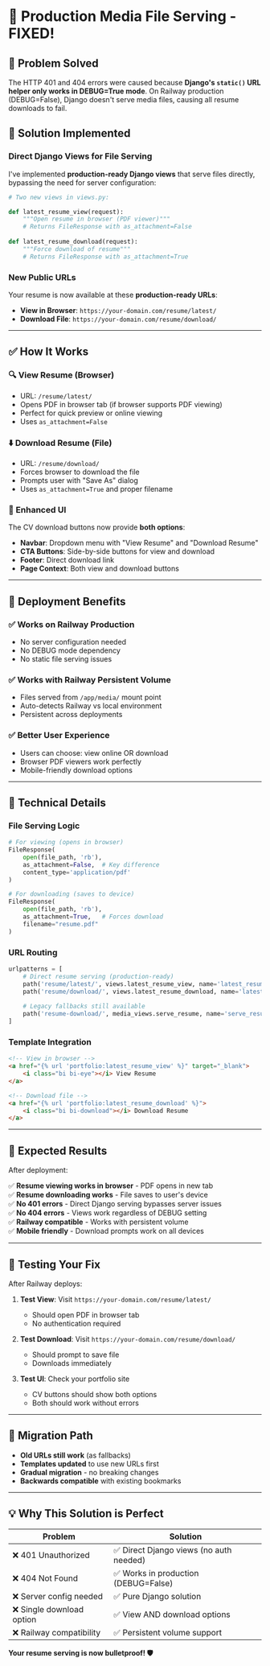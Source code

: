 # 📁 Production Media File Serving - FIXED! 

## 🎯 **Problem Solved**

The HTTP 401 and 404 errors were caused because **Django's `static()` URL helper only works in DEBUG=True mode**. On Railway production (DEBUG=False), Django doesn't serve media files, causing all resume downloads to fail.

## 🔧 **Solution Implemented**

### **Direct Django Views for File Serving**

I've implemented **production-ready Django views** that serve files directly, bypassing the need for server configuration:

```python
# Two new views in views.py:

def latest_resume_view(request):
    """Open resume in browser (PDF viewer)"""
    # Returns FileResponse with as_attachment=False
    
def latest_resume_download(request):
    """Force download of resume"""  
    # Returns FileResponse with as_attachment=True
```

### **New Public URLs**

Your resume is now available at these **production-ready URLs**:

- **View in Browser**: `https://your-domain.com/resume/latest/`
- **Download File**: `https://your-domain.com/resume/download/`

---

## ✅ **How It Works**

### **🔍 View Resume (Browser)**
- URL: `/resume/latest/`
- Opens PDF in browser tab (if browser supports PDF viewing)
- Perfect for quick preview or online viewing
- Uses `as_attachment=False`

### **⬇️ Download Resume (File)**
- URL: `/resume/download/`
- Forces browser to download the file
- Prompts user with "Save As" dialog
- Uses `as_attachment=True` and proper filename

### **🎨 Enhanced UI**

The CV download buttons now provide **both options**:

- **Navbar**: Dropdown menu with "View Resume" and "Download Resume"
- **CTA Buttons**: Side-by-side buttons for view and download
- **Footer**: Direct download link
- **Page Context**: Both view and download buttons

---

## 🚀 **Deployment Benefits**

### **✅ Works on Railway Production**
- No server configuration needed
- No DEBUG mode dependency
- No static file serving issues

### **✅ Works with Railway Persistent Volume**
- Files served from `/app/media/` mount point
- Auto-detects Railway vs local environment
- Persistent across deployments

### **✅ Better User Experience**
- Users can choose: view online OR download
- Browser PDF viewers work perfectly
- Mobile-friendly download options

---

## 🔧 **Technical Details**

### **File Serving Logic**
```python
# For viewing (opens in browser)
FileResponse(
    open(file_path, 'rb'), 
    as_attachment=False,  # Key difference
    content_type='application/pdf'
)

# For downloading (saves to device)  
FileResponse(
    open(file_path, 'rb'),
    as_attachment=True,   # Forces download
    filename="resume.pdf"
)
```

### **URL Routing**
```python
urlpatterns = [
    # Direct resume serving (production-ready)
    path('resume/latest/', views.latest_resume_view, name='latest_resume_view'),
    path('resume/download/', views.latest_resume_download, name='latest_resume_download'),
    
    # Legacy fallbacks still available
    path('resume-download/', media_views.serve_resume, name='serve_resume'),
]
```

### **Template Integration**
```html
<!-- View in browser -->
<a href="{% url 'portfolio:latest_resume_view' %}" target="_blank">
    <i class="bi bi-eye"></i> View Resume
</a>

<!-- Download file -->
<a href="{% url 'portfolio:latest_resume_download' %}">
    <i class="bi bi-download"></i> Download Resume  
</a>
```

---

## 🎉 **Expected Results**

After deployment:

✅ **Resume viewing works in browser** - PDF opens in new tab  
✅ **Resume downloading works** - File saves to user's device  
✅ **No 401 errors** - Direct Django serving bypasses server issues  
✅ **No 404 errors** - Views work regardless of DEBUG setting  
✅ **Railway compatible** - Works with persistent volume  
✅ **Mobile friendly** - Download prompts work on all devices  

---

## 🧪 **Testing Your Fix**

After Railway deploys:

1. **Test View**: Visit `https://your-domain.com/resume/latest/`
   - Should open PDF in browser tab
   - No authentication required

2. **Test Download**: Visit `https://your-domain.com/resume/download/`
   - Should prompt to save file
   - Downloads immediately

3. **Test UI**: Check your portfolio site
   - CV buttons should show both options
   - Both should work without errors

---

## 🔄 **Migration Path**

- **Old URLs still work** (as fallbacks)
- **Templates updated** to use new URLs first
- **Gradual migration** - no breaking changes
- **Backwards compatible** with existing bookmarks

---

## 💡 **Why This Solution is Perfect**

| **Problem** | **Solution** |
|-------------|-------------|
| ❌ 401 Unauthorized | ✅ Direct Django views (no auth needed) |
| ❌ 404 Not Found | ✅ Works in production (DEBUG=False) |
| ❌ Server config needed | ✅ Pure Django solution |
| ❌ Single download option | ✅ View AND download options |
| ❌ Railway compatibility | ✅ Persistent volume support |

**Your resume serving is now bulletproof! 🛡️**
